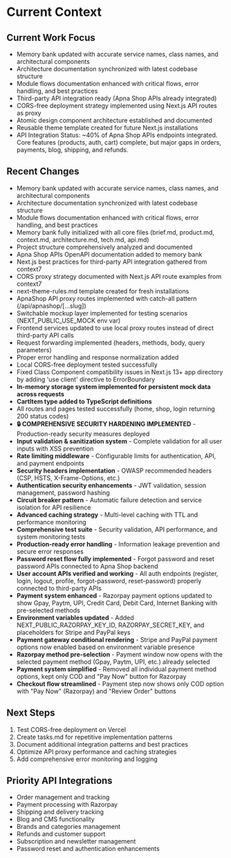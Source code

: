 # Current Context

## Current Work Focus

- Memory bank updated with accurate service names, class names, and architectural components
- Architecture documentation synchronized with latest codebase structure
- Module flows documentation enhanced with critical flows, error handling, and best practices
- Third-party API integration ready (Apna Shop APIs already integrated)
- CORS-free deployment strategy implemented using Next.js API routes as proxy
- Atomic design component architecture established and documented
- Reusable theme template created for future Next.js installations
- API Integration Status: ~40% of Apna Shop APIs endpoints integrated. Core features (products, auth, cart) complete, but major gaps in orders, payments, blog, shipping, and refunds.

## Recent Changes

- Memory bank updated with accurate service names, class names, and architectural components
- Architecture documentation synchronized with latest codebase structure
- Module flows documentation enhanced with critical flows, error handling, and best practices
- Memory bank fully initialized with all core files (brief.md, product.md, context.md, architecture.md, tech.md, api.md)
- Project structure comprehensively analyzed and documented
- Apna Shop APIs OpenAPI documentation added to memory bank
- Next.js best practices for third-party API integration gathered from context7
- CORS proxy strategy documented with Next.js API route examples from context7
- next-theme-rules.md template created for fresh installations
- ApnaShop API proxy routes implemented with catch-all pattern (/api/apnashop/[...slug])
- Switchable mockup layer implemented for testing scenarios (NEXT_PUBLIC_USE_MOCK env var)
- Frontend services updated to use local proxy routes instead of direct third-party API calls
- Request forwarding implemented (headers, methods, body, query parameters)
- Proper error handling and response normalization added
- Local CORS-free deployment tested successfully
- Fixed Class Component compatibility issues in Next.js 13+ app directory by adding 'use client' directive to ErrorBoundary
- **In-memory storage system implemented for persistent mock data across requests**
- **CartItem type added to TypeScript definitions**
- All routes and pages tested successfully (home, shop, login returning 200 status codes)
- **🔒 COMPREHENSIVE SECURITY HARDENING IMPLEMENTED** - Production-ready security measures deployed
- **Input validation & sanitization system** - Complete validation for all user inputs with XSS prevention
- **Rate limiting middleware** - Configurable limits for authentication, API, and payment endpoints
- **Security headers implementation** - OWASP recommended headers (CSP, HSTS, X-Frame-Options, etc.)
- **Authentication security enhancements** - JWT validation, session management, password hashing
- **Circuit breaker pattern** - Automatic failure detection and service isolation for API resilience
- **Advanced caching strategy** - Multi-level caching with TTL and performance monitoring
- **Comprehensive test suite** - Security validation, API performance, and system monitoring tests
- **Production-ready error handling** - Information leakage prevention and secure error responses
- **Password reset flow fully implemented** - Forgot password and reset password APIs connected to Apna Shop backend
- **User account APIs verified and working** - All auth endpoints (register, login, logout, profile, forgot-password, reset-password) properly connected to third-party APIs
- **Payment system enhanced** - Razorpay payment options updated to show Gpay, Paytm, UPI, Credit Card, Debit Card, Internet Banking with pre-selected methods
- **Environment variables updated** - Added NEXT_PUBLIC_RAZORPAY_KEY_ID, RAZORPAY_SECRET_KEY, and placeholders for Stripe and PayPal keys
- **Payment gateway conditional rendering** - Stripe and PayPal payment options now enabled based on environment variable presence
- **Razorpay method pre-selection** - Payment window now opens with the selected payment method (Gpay, Paytm, UPI, etc.) already selected
- **Payment system simplified** - Removed all individual payment method options, kept only COD and "Pay Now" button for Razorpay
- **Checkout flow streamlined** - Payment step now shows only COD option with "Pay Now" (Razorpay) and "Review Order" buttons
## Next Steps

1. Test CORS-free deployment on Vercel
2. Create tasks.md for repetitive implementation patterns
3. Document additional integration patterns and best practices
4. Optimize API proxy performance and caching strategies
5. Add comprehensive error monitoring and logging

## Priority API Integrations

- Order management and tracking
- Payment processing with Razorpay
- Shipping and delivery tracking
- Blog and CMS functionality
- Brands and categories management
- Refunds and customer support
- Subscription and newsletter management
- Password reset and authentication enhancements
